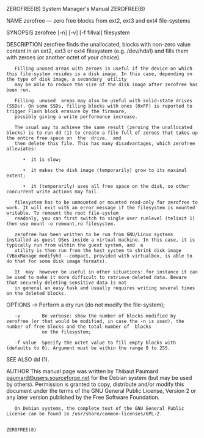 ZEROFREE(8)                                                                       System Manager's Manual                                                                      ZEROFREE(8)

NAME
       zerofree — zero free blocks from ext2, ext3 and ext4 file-systems

SYNOPSIS
       zerofree [-n]  [-v]  [-f fillval]  filesystem

DESCRIPTION
       zerofree  finds  the  unallocated,  blocks  with  non-zero  value content in an ext2, ext3 or ext4 filesystem (e.g. /dev/hda1) and fills them with zeroes (or another octet of your
       choice).

       Filling unused areas with zeroes is useful if the device on which this file-system resides is a disk image. In this case, depending on the type of disk image, a secondary  utility
       may be able to reduce the size of the disk image after zerofree has been run.

       Filling  unused  areas may also be useful with solid-state drives (SSDs). On some SSDs, filling blocks with ones (0xFF) is reported to trigger Flash block erasure by the firmware,
       possibly giving a write performance increase.

       The usual way to achieve the same result (zeroing the unallocated blocks) is to run dd (1) to create a file full of zeroes that takes up the entire free space on  the  drive,  and
       then delete this file. This has many disadvantages, which zerofree alleviates:

          •  it is slow;

          •  it makes the disk image (temporarily) grow to its maximal extent;

          •  it (temporarily) uses all free space on the disk, so other concurrent write actions may fail.

       filesystem has to be unmounted or mounted read-only for zerofree to work. It will exit with an error message if the filesystem is mounted writable. To remount the root file-system
       readonly, you can first switch to single user runlevel (telinit 1) then use mount -o remount,ro filesystem.

       zerofree has been written to be run from GNU/Linux systems installed as guest OSes inside a virtual machine. In this case, it is typically run from within the guest system, and  a
       utility is then run from the host system to shrink disk image (VBoxManage modifyhd --compact, provided with virtualbox, is able to do that for some disk image formats).

       It  may  however be useful in other situations: for instance it can be used to make it more difficult to retrieve deleted data. Beware that securely deleting sensitive data is not
       in general an easy task and usually requires writing several times on the deleted blocks.

OPTIONS
       -n        Perform a dry run  (do not modify the file-system);

       -v        Be verbose: show the number of blocks modified by zerofree (or that would be modified, in case the -n is used), the number of free blocks and the total number of  blocks
                 on the filesystem;

       -f value  Specify the octet value to fill empty blocks with (defaults to 0). Argument must be within the range 0 to 255.

SEE ALSO
       dd (1).

AUTHOR
       This  manual  page  was  written  by  Thibaut Paumard <paumard@users.sourceforge.net> for the Debian system (but may be used by others).  Permission is granted to copy, distribute
       and/or modify this document under the terms of the GNU General Public License, Version 2 or any later version published by the Free Software Foundation.

       On Debian systems, the complete text of the GNU General Public License can be found in /usr/share/common-licenses/GPL-2.

                                                                                                                                                                               ZEROFREE(8)
